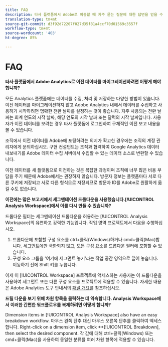 ```yaml
---
title: FAQ
description: 타사 플랫폼에서 Adobe로 이동할 때 자주 묻는 질문에 대한 답변을 얻을 수 있습니다.
translation-type: tm+mt
source-git-commit: d3f92d72207f027d35f81a4ccf70d01569c3557f
workflow-type: tm+mt
source-wordcount: '403'
ht-degree: 85%

---
```



# FAQ

**타사 플랫폼에서 Adobe Analytics로 이전 데이터를 마이그레이션하려면 어떻게 해야 합니까?**

모든 Analytics 플랫폼에는 데이터를 수집, 처리 및 저장하는 다양한 방법이 있습니다. 이전 데이터를 마이그레이션하지 않고 Adobe Analytics 내에서 데이터를 수집하고 사용하기 시작하려면 명확한 전환 날짜를 설정하는 것이 좋습니다. 자주 사용되는 전환 날짜는 회계 연도의 시작 날짜, 해당 연도의 시작 날짜 또는 달력의 시작 날짜입니다. 사용자가 이전 데이터를 보려는 경우 타사 플랫폼에 로그인하여 구체적인 이전 보고 내용을 볼 수 있습니다.

조직에서 이전 데이터를 Adobe에 포팅하려는 의지가 확고한 경우에는 조직의 계정 관리자에게 문의하십시오. 구현 컨설턴트는 조직과 협력하여 Google Analytics 데이터 내보내기를 Adobe 데이터 수집 서버에서 수집할 수 있는 데이터 소스로 변환할 수 있습니다.

이전 데이터를 새 플랫폼으로 이전하는 것은 복잡한 과정이며 조직에 너무 많은 비용 부담을 주기 때문에 Adobe에서는 권장하지 않습니다. 방문자 정보는 플랫폼마다 서로 다른 쿠키에 저장되고 서로 다른 형식으로 저장되므로 방문자 ID를 Adobe로 원활하게 옮길 수도 없습니다.

**이전에는 많은 보고서에서 세그멘테이션 드롭다운을 사용했습니다.[!UICONTROL Analysis Workspace]에서 이를 다시 만들 수 있습니까?**

드롭다운 필터는 세그멘테이션 드롭다운을 허용하는 [!UICONTROL Analysis Workspace]의 유연하고 강력한 기능입니다. 작업 영역 프로젝트에서 다음을 수행하십시오.

1. 드롭다운에 포함할 구성 요소를 ctrl+클릭(Windows)하거나 cmd+클릭(Mac)합니다. 세그먼트에만 국한되지 않고, 모든 구성 요소를 드롭다운 필터에 포함할 수 있습니다.
2. 구성 요소 그룹을 &#39;여기에 세그먼트 놓기&#39;라는 작업 공간 영역으로 끌어 놓습니다. 이동하기 전에 Shift 키를 누릅니다.

이제 이 [!UICONTROL Workspace] 프로젝트에 액세스하는 사용자는 이 드롭다운을 사용하여 세그먼트 또는 다른 구성 요소를 프로젝트에 적용할 수 있습니다. 자세한 내용은 Adobe Analytics 도구 안내서의 [패널 개요](/help/analyze/analysis-workspace/c-panels/panels.md)를 참조하십시오.

**드릴 다운을 보기 위해 차원 항목을 클릭하는 데 익숙합니다. Analysis Workspace에서 이러한 간편한 워크플로우를 복제하려면 어떻게 합니까?**

Dimension items in [!UICONTROL Analysis Workspace] also have an easy breakdown workflow. 마우스 왼쪽 단추 대신 마우스 오른쪽 단추를 클릭하여 액세스합니다. Right-click on a dimension item, click **[!UICONTROL Breakdown], then select the desired component. 각 값에 대해 ctrl+클릭(Windows) 또는 cmd+클릭(Mac)을 사용하여 동일한 분류를 여러 차원 항목에 적용할 수 있습니다.
